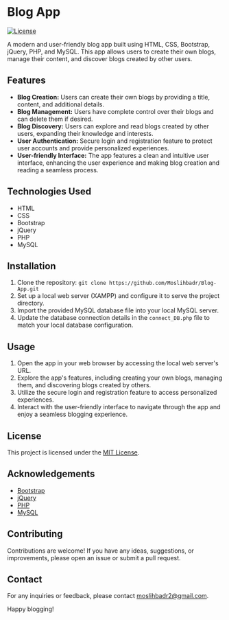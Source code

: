 # Blog App

[![License](https://img.shields.io/badge/license-MIT-blue.svg)](https://opensource.org/licenses/MIT)

A modern and user-friendly blog app built using HTML, CSS, Bootstrap, jQuery, PHP, and MySQL. This app allows users to create their own blogs, manage their content, and discover blogs created by other users.

## Features

- **Blog Creation:** Users can create their own blogs by providing a title, content, and additional details.
- **Blog Management:** Users have complete control over their blogs and can delete them if desired.
- **Blog Discovery:** Users can explore and read blogs created by other users, expanding their knowledge and interests.
- **User Authentication:** Secure login and registration feature to protect user accounts and provide personalized experiences.
- **User-friendly Interface:** The app features a clean and intuitive user interface, enhancing the user experience and making blog creation and reading a seamless process.

## Technologies Used

- HTML
- CSS
- Bootstrap
- jQuery
- PHP
- MySQL

## Installation

1. Clone the repository: `git clone https://github.com/Moslihbadr/Blog-App.git`
2. Set up a local web server (XAMPP) and configure it to serve the project directory.
3. Import the provided MySQL database file into your local MySQL server.
4. Update the database connection details in the `connect_DB.php` file to match your local database configuration.

## Usage

1. Open the app in your web browser by accessing the local web server's URL.
2. Explore the app's features, including creating your own blogs, managing them, and discovering blogs created by others.
3. Utilize the secure login and registration feature to access personalized experiences.
4. Interact with the user-friendly interface to navigate through the app and enjoy a seamless blogging experience.

## License

This project is licensed under the [MIT License](https://opensource.org/licenses/MIT).

## Acknowledgements

- [Bootstrap](https://getbootstrap.com/)
- [jQuery](https://jquery.com/)
- [PHP](https://www.php.net/)
- [MySQL](https://www.mysql.com/)

## Contributing

Contributions are welcome! If you have any ideas, suggestions, or improvements, please open an issue or submit a pull request.

## Contact

For any inquiries or feedback, please contact [moslihbadr2@gmail.com](mailto:moslihbadr2@gmail.com).

Happy blogging!
